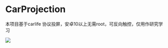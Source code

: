 # CarProjection

本项目基于carlife 协议投屏，安卓10以上无需root，可反向触控，仅用作研究学习


![](https://github.com/aa112901/CarProjection/blob/main/demo.gif)
